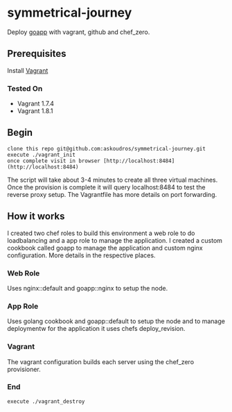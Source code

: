 # symmetrical-journey
Deploy [goapp](https://github.com/askoudros/goapp) with vagrant, github and chef_zero.

## Prerequisites
Install [Vagrant](https://www.vagrantup.com/downloads.html)

### Tested On
 - Vagrant 1.7.4
 - Vagrant 1.8.1

## Begin
    clone this repo git@github.com:askoudros/symmetrical-journey.git
    execute ./vagrant_init
    once complete visit in browser [http://localhost:8484](http://localhost:8484)

The script will take about 3-4 minutes to create all three virtual machines. Once the provision is complete it will query localhost:8484 to test the reverse proxy setup. The Vagrantfile has more details on port forwarding.

## How it works
I created two chef roles to build this environment a web role to do loadbalancing and a app role to manage the application. I created a custom cookbook called goapp to manage the application and custom nginx configuration. More details in the respective places.

### Web Role
Uses nginx::default and goapp::nginx to setup the node.

### App Role
Uses golang cookbook and goapp::default to setup the node and to manage deploymentw for the application it uses chefs deploy_revision.

### Vagrant
The vagrant configuration builds each server using the chef_zero provisioner.

### End 
    execute ./vagrant_destroy

